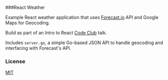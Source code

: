 ###React Weather

Example React weather application that uses [Forecast.io](https://developer.forecast.io) API and Google Maps for Geocoding.

Build as part of an Intro to React [Code Club](http://codeclub.im/2014/07/introduction-react-scratch-kids-lots/) talk.

Includes `server.go`, a simple Go-based JSON API to handle geocoding and interfacing with Forecast's API.

### License

  [MIT](LICENSE)
